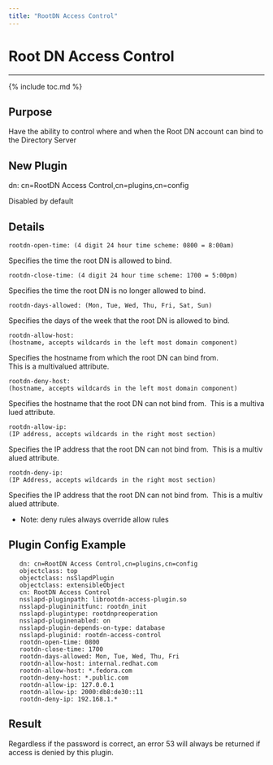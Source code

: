 ```yaml
---
title: "RootDN Access Control"
---
```


# Root DN Access Control
----------------------

{% include toc.md %}

Purpose
-------

Have the ability to control where and when the Root DN account can bind to the Directory Server

New Plugin
----------

dn: cn=RootDN Access Control,cn=plugins,cn=config

Disabled by default

Details
-------

    rootdn-open-time: (4 digit 24 hour time scheme: 0800 = 8:00am)

Specifies the time the root DN is allowed to bind.

    rootdn-close-time: (4 digit 24 hour time scheme: 1700 = 5:00pm)

Specifies the time the root DN is no longer allowed to bind.

    rootdn-days-allowed: (Mon, Tue, Wed, Thu, Fri, Sat, Sun)

Specifies the days of the week that the root DN is allowed to bind.

    rootdn-allow-host: (hostname, accepts wildcards in the left most domain component)

Specifies the hostname from which the root DN can bind from.  This is a multivalued attribute.
    
    rootdn-deny-host: (hostname, accepts wildcards in the left most domain component)

Specifies the hostname that the root DN can not bind from.  This is a multivalued attribute.

    rootdn-allow-ip: (IP address, accepts wildcards in the right most section)

Specifies the IP address that the root DN can not bind from.  This is a multivalued attribute.

    rootdn-deny-ip: (IP Address, accepts wildcards in the right most section)

Specifies the IP address that the root DN can not bind from.  This is a multivalued attribute.

- Note: deny rules always override allow rules

Plugin Config Example
---------------------

       dn: cn=RootDN Access Control,cn=plugins,cn=config
       objectclass: top
       objectclass: nsSlapdPlugin
       objectclass: extensibleObject
       cn: RootDN Access Control
       nsslapd-pluginpath: librootdn-access-plugin.so
       nsslapd-plugininitfunc: rootdn_init
       nsslapd-plugintype: rootdnpreoperation
       nsslapd-pluginenabled: on
       nsslapd-plugin-depends-on-type: database
       nsslapd-pluginid: rootdn-access-control
       rootdn-open-time: 0800
       rootdn-close-time: 1700
       rootdn-days-allowed: Mon, Tue, Wed, Thu, Fri
       rootdn-allow-host: internal.redhat.com
       rootdn-allow-host: *.fedora.com
       rootdn-deny-host: *.public.com
       rootdn-allow-ip: 127.0.0.1
       rootdn-allow-ip: 2000:db8:de30::11
       rootdn-deny-ip: 192.168.1.*

Result
------

Regardless if the password is correct, an error 53 will always be returned if access is denied by this plugin.

